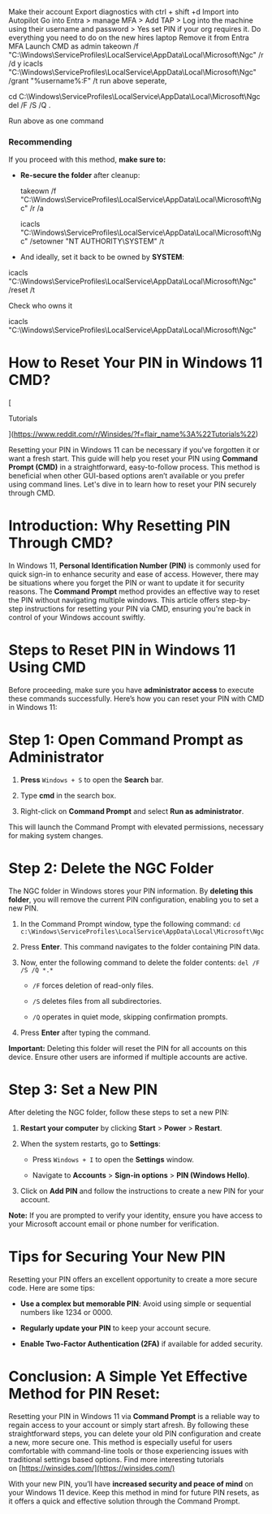 

Make their account
Export diagnostics with ctrl + shift +d
Import into Autopilot
Go into Entra > manage MFA > Add TAP > Log into the machine using their username and password > Yes set PIN if your org requires it.
Do everything you need to do on the new hires laptop
Remove it from Entra MFA
Launch CMD as admin
takeown /f "C:\Windows\ServiceProfiles\LocalService\AppData\Local\Microsoft\Ngc" /r /d y
icacls "C:\Windows\ServiceProfiles\LocalService\AppData\Local\Microsoft\Ngc" /grant "%username%:F" /t
run above seperate,

cd C:\Windows\ServiceProfiles\LocalService\AppData\Local\Microsoft\Ngc
del /F /S /Q .

Run above as one command

### Recommending

If you proceed with this method, **make sure to:**

- **Re-secure the folder** after cleanup:
    
    takeown /f "C:\Windows\ServiceProfiles\LocalService\AppData\Local\Microsoft\Ngc" /r /a
    
    icacls "C:\Windows\ServiceProfiles\LocalService\AppData\Local\Microsoft\Ngc" /setowner "NT AUTHORITY\SYSTEM" /t
- And ideally, set it back to be owned by **SYSTEM**:


icacls "C:\Windows\ServiceProfiles\LocalService\AppData\Local\Microsoft\Ngc" /reset /t

Check who owns it 

icacls "C:\Windows\ServiceProfiles\LocalService\AppData\Local\Microsoft\Ngc"


# How to Reset Your PIN in Windows 11 CMD?

[

Tutorials

](https://www.reddit.com/r/Winsides/?f=flair_name%3A%22Tutorials%22)

Resetting your PIN in Windows 11 can be necessary if you've forgotten it or want a fresh start. This guide will help you reset your PIN using **Command Prompt (CMD)** in a straightforward, easy-to-follow process. This method is beneficial when other GUI-based options aren’t available or you prefer using command lines. Let's dive in to learn how to reset your PIN securely through CMD.

# Introduction: Why Resetting PIN Through CMD?

In Windows 11, **Personal Identification Number (PIN)** is commonly used for quick sign-in to enhance security and ease of access. However, there may be situations where you forget the PIN or want to update it for security reasons. The **Command Prompt** method provides an effective way to reset the PIN without navigating multiple windows. This article offers step-by-step instructions for resetting your PIN via CMD, ensuring you're back in control of your Windows account swiftly.

# Steps to Reset PIN in Windows 11 Using CMD

Before proceeding, make sure you have **administrator access** to execute these commands successfully. Here’s how you can reset your PIN with CMD in Windows 11:

# Step 1: Open Command Prompt as Administrator

1. **Press** `Windows + S` to open the **Search** bar.
    
2. Type **cmd** in the search box.
    
3. Right-click on **Command Prompt** and select **Run as administrator**.
    

This will launch the Command Prompt with elevated permissions, necessary for making system changes.

# Step 2: Delete the NGC Folder

The NGC folder in Windows stores your PIN information. By **deleting this folder**, you will remove the current PIN configuration, enabling you to set a new PIN.

1. In the Command Prompt window, type the following command: `cd c:\Windows\ServiceProfiles\LocalService\AppData\Local\Microsoft\Ngc`
    
2. Press **Enter**. This command navigates to the folder containing PIN data.
    
3. Now, enter the following command to delete the folder contents: `del /F /S /Q *.*`
    
    - `/F` forces deletion of read-only files.
        
    - `/S` deletes files from all subdirectories.
        
    - `/Q` operates in quiet mode, skipping confirmation prompts.
        
4. Press **Enter** after typing the command.
    

**Important:** Deleting this folder will reset the PIN for all accounts on this device. Ensure other users are informed if multiple accounts are active.

# Step 3: Set a New PIN

After deleting the NGC folder, follow these steps to set a new PIN:

1. **Restart your computer** by clicking **Start** > **Power** > **Restart**.
    
2. When the system restarts, go to **Settings**:
    
    - Press `Windows + I` to open the **Settings** window.
        
    - Navigate to **Accounts** > **Sign-in options** > **PIN (Windows Hello)**.
        
3. Click on **Add PIN** and follow the instructions to create a new PIN for your account.
    

**Note:** If you are prompted to verify your identity, ensure you have access to your Microsoft account email or phone number for verification.

# Tips for Securing Your New PIN

Resetting your PIN offers an excellent opportunity to create a more secure code. Here are some tips:

- **Use a complex but memorable PIN**: Avoid using simple or sequential numbers like 1234 or 0000.
    
- **Regularly update your PIN** to keep your account secure.
    
- **Enable Two-Factor Authentication (2FA)** if available for added security.
    

# Conclusion: A Simple Yet Effective Method for PIN Reset:

Resetting your PIN in Windows 11 via **Command Prompt** is a reliable way to regain access to your account or simply start afresh. By following these straightforward steps, you can delete your old PIN configuration and create a new, more secure one. This method is especially useful for users comfortable with command-line tools or those experiencing issues with traditional settings based options. Find more interesting tutorials on [https://winsides.com/](https://winsides.com/)

With your new PIN, you’ll have **increased security and peace of mind** on your Windows 11 device. Keep this method in mind for future PIN resets, as it offers a quick and effective solution through the Command Prompt.